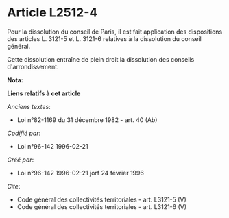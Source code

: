 # Article L2512-4

Pour la dissolution du conseil de Paris, il est fait application des dispositions des articles L. 3121-5 et L. 3121-6
relatives à la dissolution du conseil général. 

Cette dissolution entraîne de plein droit la dissolution des conseils d'arrondissement.

**Nota:**



**Liens relatifs à cet article**

_Anciens textes_:

  - Loi n°82-1169 du 31 décembre 1982 - art. 40 (Ab)

_Codifié par_:

  - Loi n°96-142 1996-02-21

_Créé par_:

  - Loi n°96-142 1996-02-21 jorf 24 février 1996

_Cite_:

  - Code général des collectivités territoriales - art. L3121-5 (V)
  - Code général des collectivités territoriales - art. L3121-6 (V)
